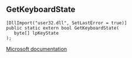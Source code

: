 ## GetKeyboardState

```
[DllImport("user32.dll", SetLastError = true)]
public static extern bool GetKeyboardState(
   byte[] lpKeyState
);
```

[Microsoft documentation](https://docs.microsoft.com/en-us/windows/win32/api/winuser/nf-winuser-getkeyboardstate)
